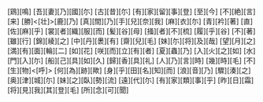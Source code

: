 [鶏][鳴] [吾][妻][乃][國][尓] [古][昔][尓] [有][家][留][事][登] [至][今] [不][絶][言][来] [勝]<[壮]>[鹿][乃] [真][間][乃][手][兒][奈][我] [麻][衣][尓] [青][衿][著] [直][佐][麻][乎] [裳][者][織][服][而] [髪][谷][母] [掻][者][不][梳] [履][乎][谷] [不][著][雖][行] [錦][綾][之] [中][丹][褁][有] [齋][兒][毛] [妹][尓][将][及][哉] [望][月][之] [満][有][面][輪][二] [如][花] [咲][而][立][有][者] [夏][蟲][乃] [入][火][之][如] [水][門][入][尓] [船][己][具][如][久] [歸][香][具][礼] [人][乃][言][時] [幾][時][毛] [不][生][物]<[呼]> [何][為][跡][歟] [身][乎][田][名][知][而] [浪][音][乃] [驟][湊][之] [奥][津][城][尓] [妹][之][臥][勢][流] [遠][代][尓] [有][家][類][事][乎] [昨][日][霜] [将][見][我][其][登][毛] [所][念][可][聞]
